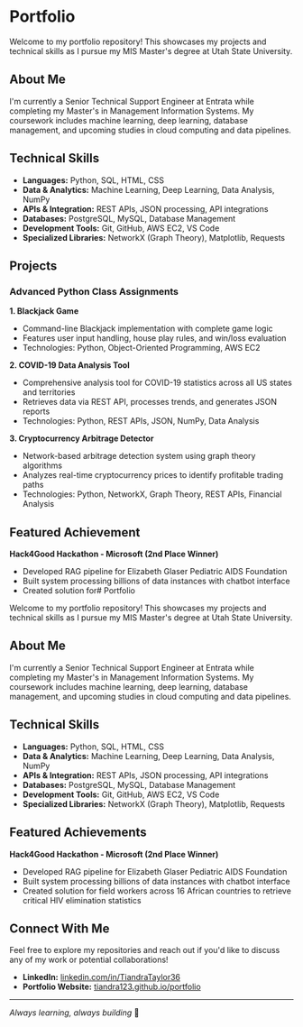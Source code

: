 # Portfolio

Welcome to my portfolio repository! This showcases my projects and technical skills as I pursue my MIS Master's degree at Utah State University.

## About Me

I'm currently a Senior Technical Support Engineer at Entrata while completing my Master's in Management Information Systems. My coursework includes machine learning, deep learning, database management, and upcoming studies in cloud computing and data pipelines.

## Technical Skills

- **Languages:** Python, SQL, HTML, CSS
- **Data & Analytics:** Machine Learning, Deep Learning, Data Analysis, NumPy
- **APIs & Integration:** REST APIs, JSON processing, API integrations
- **Databases:** PostgreSQL, MySQL, Database Management
- **Development Tools:** Git, GitHub, AWS EC2, VS Code
- **Specialized Libraries:** NetworkX (Graph Theory), Matplotlib, Requests

## Projects

### Advanced Python Class Assignments

**1. Blackjack Game**
- Command-line Blackjack implementation with complete game logic
- Features user input handling, house play rules, and win/loss evaluation
- Technologies: Python, Object-Oriented Programming, AWS EC2

**2. COVID-19 Data Analysis Tool**
- Comprehensive analysis tool for COVID-19 statistics across all US states and territories
- Retrieves data via REST API, processes trends, and generates JSON reports
- Technologies: Python, REST APIs, JSON, NumPy, Data Analysis

**3. Cryptocurrency Arbitrage Detector**
- Network-based arbitrage detection system using graph theory algorithms
- Analyzes real-time cryptocurrency prices to identify profitable trading paths
- Technologies: Python, NetworkX, Graph Theory, REST APIs, Financial Analysis

## Featured Achievement

**Hack4Good Hackathon - Microsoft (2nd Place Winner)**
- Developed RAG pipeline for Elizabeth Glaser Pediatric AIDS Foundation
- Built system processing billions of data instances with chatbot interface
- Created solution for# Portfolio

Welcome to my portfolio repository! This showcases my projects and technical skills as I pursue my MIS Master's degree at Utah State University.

## About Me

I'm currently a Senior Technical Support Engineer at Entrata while completing my Master's in Management Information Systems. My coursework includes machine learning, deep learning, database management, and upcoming studies in cloud computing and data pipelines.

## Technical Skills

- **Languages:** Python, SQL, HTML, CSS
- **Data & Analytics:** Machine Learning, Deep Learning, Data Analysis, NumPy
- **APIs & Integration:** REST APIs, JSON processing, API integrations
- **Databases:** PostgreSQL, MySQL, Database Management
- **Development Tools:** Git, GitHub, AWS EC2, VS Code
- **Specialized Libraries:** NetworkX (Graph Theory), Matplotlib, Requests


## Featured Achievements

**Hack4Good Hackathon - Microsoft (2nd Place Winner)**
- Developed RAG pipeline for Elizabeth Glaser Pediatric AIDS Foundation
- Built system processing billions of data instances with chatbot interface
- Created solution for field workers across 16 African countries to retrieve critical HIV elimination statistics

## Connect With Me

Feel free to explore my repositories and reach out if you'd like to discuss any of my work or potential collaborations!

- **LinkedIn:** [linkedin.com/in/TiandraTaylor36](https://linkedin.com/in/TiandraTaylor36)
- **Portfolio Website:** [tiandra123.github.io/portfolio](https://tiandra123.github.io/portfolio)

---

*Always learning, always building* 🚀
